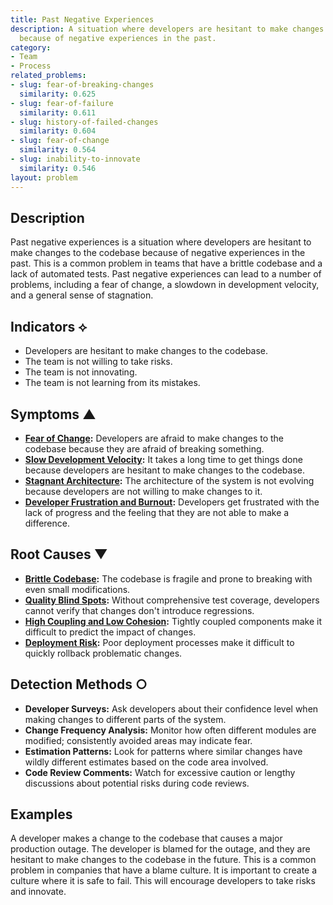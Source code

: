 ```yaml
---
title: Past Negative Experiences
description: A situation where developers are hesitant to make changes to the codebase
  because of negative experiences in the past.
category:
- Team
- Process
related_problems:
- slug: fear-of-breaking-changes
  similarity: 0.625
- slug: fear-of-failure
  similarity: 0.611
- slug: history-of-failed-changes
  similarity: 0.604
- slug: fear-of-change
  similarity: 0.564
- slug: inability-to-innovate
  similarity: 0.546
layout: problem
---
```


## Description
Past negative experiences is a situation where developers are hesitant to make changes to the codebase because of negative experiences in the past. This is a common problem in teams that have a brittle codebase and a lack of automated tests. Past negative experiences can lead to a number of problems, including a fear of change, a slowdown in development velocity, and a general sense of stagnation.

## Indicators ⟡
- Developers are hesitant to make changes to the codebase.
- The team is not willing to take risks.
- The team is not innovating.
- The team is not learning from its mistakes.

## Symptoms ▲
- **[Fear of Change](fear-of-change.md):** Developers are afraid to make changes to the codebase because they are afraid of breaking something.
- **[Slow Development Velocity](slow-development-velocity.md):** It takes a long time to get things done because developers are hesitant to make changes to the codebase.
- **[Stagnant Architecture](stagnant-architecture.md):** The architecture of the system is not evolving because developers are not willing to make changes to it.
- **[Developer Frustration and Burnout](developer-frustration-and-burnout.md):** Developers get frustrated with the lack of progress and the feeling that they are not able to make a difference.

## Root Causes ▼
- **[Brittle Codebase](brittle-codebase.md):** The codebase is fragile and prone to breaking with even small modifications.
- **[Quality Blind Spots](quality-blind-spots.md):** Without comprehensive test coverage, developers cannot verify that changes don't introduce regressions.
- **[High Coupling and Low Cohesion](high-coupling-low-cohesion.md):** Tightly coupled components make it difficult to predict the impact of changes.
- **[Deployment Risk](deployment-risk.md):** Poor deployment processes make it difficult to quickly rollback problematic changes.

## Detection Methods ○
- **Developer Surveys:** Ask developers about their confidence level when making changes to different parts of the system.
- **Change Frequency Analysis:** Monitor how often different modules are modified; consistently avoided areas may indicate fear.
- **Estimation Patterns:** Look for patterns where similar changes have wildly different estimates based on the code area involved.
- **Code Review Comments:** Watch for excessive caution or lengthy discussions about potential risks during code reviews.

## Examples
A developer makes a change to the codebase that causes a major production outage. The developer is blamed for the outage, and they are hesitant to make changes to the codebase in the future. This is a common problem in companies that have a blame culture. It is important to create a culture where it is safe to fail. This will encourage developers to take risks and innovate.
